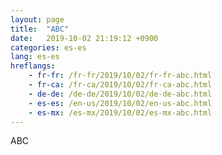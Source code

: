 ```yaml
---
layout: page
title:  "ABC"
date:   2019-10-02 21:19:12 +0900
categories: es-es
lang: es-es
hreflangs:
    - fr-fr: /fr-fr/2019/10/02/fr-fr-abc.html
    - fr-ca: /fr-ca/2019/10/02/fr-ca-abc.html
    - de-de: /de-de/2019/10/02/de-de-abc.html
    - es-es: /en-us/2019/10/02/en-us-abc.html
    - es-mx: /es-mx/2019/10/02/es-mx-abc.html
---
```

ABC
